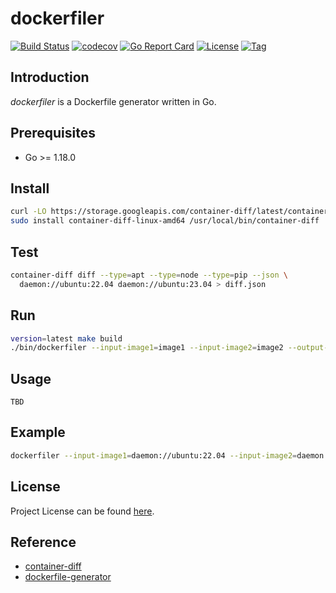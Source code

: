 # dockerfiler

[![Build Status](https://github.com/craftslab/dockerfiler/workflows/ci/badge.svg?branch=main&event=push)](https://github.com/craftslab/dockerfiler/actions?query=workflow%3Aci)
[![codecov](https://codecov.io/gh/craftslab/dockerfiler/branch/main/graph/badge.svg?token=7PMQALLZLY)](https://codecov.io/gh/craftslab/dockerfiler)
[![Go Report Card](https://goreportcard.com/badge/github.com/craftslab/dockerfiler)](https://goreportcard.com/report/github.com/craftslab/dockerfiler)
[![License](https://img.shields.io/github/license/craftslab/dockerfiler.svg)](https://github.com/craftslab/dockerfiler/blob/main/LICENSE)
[![Tag](https://img.shields.io/github/tag/craftslab/dockerfiler.svg)](https://github.com/craftslab/dockerfiler/tags)



## Introduction

*dockerfiler* is a Dockerfile generator written in Go.



## Prerequisites

- Go >= 1.18.0



## Install

```bash
curl -LO https://storage.googleapis.com/container-diff/latest/container-diff-linux-amd64
sudo install container-diff-linux-amd64 /usr/local/bin/container-diff
```



## Test

```bash
container-diff diff --type=apt --type=node --type=pip --json \
  daemon://ubuntu:22.04 daemon://ubuntu:23.04 > diff.json
```



## Run

```bash
version=latest make build
./bin/dockerfiler --input-image1=image1 --input-image2=image2 --output-file=/path/to/Dockerfile
```



## Usage

```
TBD
```



## Example

```bash
dockerfiler --input-image1=daemon://ubuntu:22.04 --input-image2=daemon://ubuntu:23.04 --output-file=Dockerfile
```



## License

Project License can be found [here](LICENSE).



## Reference

- [container-diff](https://github.com/GoogleContainerTools/container-diff)
- [dockerfile-generator](https://www.startwithdocker.com/)
